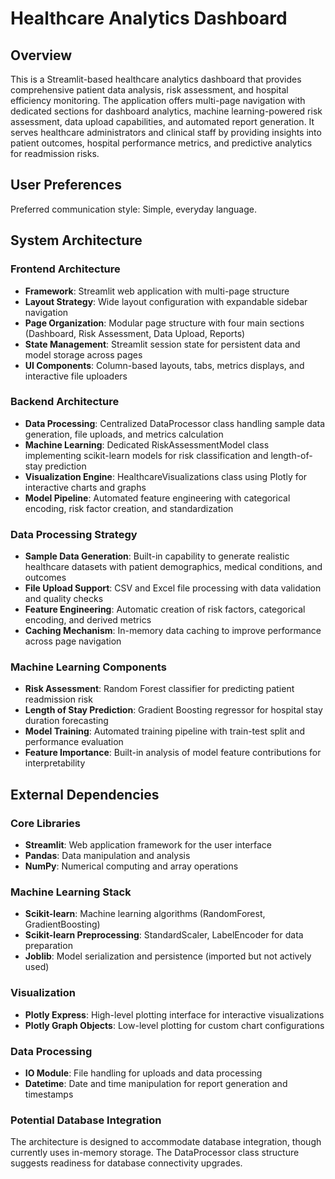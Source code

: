 # Healthcare Analytics Dashboard

## Overview

This is a Streamlit-based healthcare analytics dashboard that provides comprehensive patient data analysis, risk assessment, and hospital efficiency monitoring. The application offers multi-page navigation with dedicated sections for dashboard analytics, machine learning-powered risk assessment, data upload capabilities, and automated report generation. It serves healthcare administrators and clinical staff by providing insights into patient outcomes, hospital performance metrics, and predictive analytics for readmission risks.

## User Preferences

Preferred communication style: Simple, everyday language.

## System Architecture

### Frontend Architecture
- **Framework**: Streamlit web application with multi-page structure
- **Layout Strategy**: Wide layout configuration with expandable sidebar navigation
- **Page Organization**: Modular page structure with four main sections (Dashboard, Risk Assessment, Data Upload, Reports)
- **State Management**: Streamlit session state for persistent data and model storage across pages
- **UI Components**: Column-based layouts, tabs, metrics displays, and interactive file uploaders

### Backend Architecture
- **Data Processing**: Centralized DataProcessor class handling sample data generation, file uploads, and metrics calculation
- **Machine Learning**: Dedicated RiskAssessmentModel class implementing scikit-learn models for risk classification and length-of-stay prediction
- **Visualization Engine**: HealthcareVisualizations class using Plotly for interactive charts and graphs
- **Model Pipeline**: Automated feature engineering with categorical encoding, risk factor creation, and standardization

### Data Processing Strategy
- **Sample Data Generation**: Built-in capability to generate realistic healthcare datasets with patient demographics, medical conditions, and outcomes
- **File Upload Support**: CSV and Excel file processing with data validation and quality checks
- **Feature Engineering**: Automatic creation of risk factors, categorical encoding, and derived metrics
- **Caching Mechanism**: In-memory data caching to improve performance across page navigation

### Machine Learning Components
- **Risk Assessment**: Random Forest classifier for predicting patient readmission risk
- **Length of Stay Prediction**: Gradient Boosting regressor for hospital stay duration forecasting
- **Model Training**: Automated training pipeline with train-test split and performance evaluation
- **Feature Importance**: Built-in analysis of model feature contributions for interpretability

## External Dependencies

### Core Libraries
- **Streamlit**: Web application framework for the user interface
- **Pandas**: Data manipulation and analysis
- **NumPy**: Numerical computing and array operations

### Machine Learning Stack
- **Scikit-learn**: Machine learning algorithms (RandomForest, GradientBoosting)
- **Scikit-learn Preprocessing**: StandardScaler, LabelEncoder for data preparation
- **Joblib**: Model serialization and persistence (imported but not actively used)

### Visualization
- **Plotly Express**: High-level plotting interface for interactive visualizations
- **Plotly Graph Objects**: Low-level plotting for custom chart configurations

### Data Processing
- **IO Module**: File handling for uploads and data processing
- **Datetime**: Date and time manipulation for report generation and timestamps

### Potential Database Integration
The architecture is designed to accommodate database integration, though currently uses in-memory storage. The DataProcessor class structure suggests readiness for database connectivity upgrades.